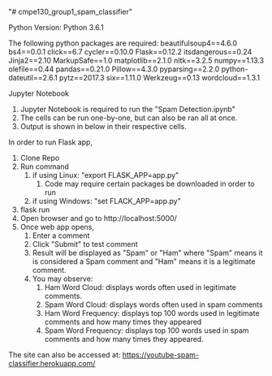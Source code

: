 "# cmpe130_group1_spam_classifier"

Python Version: Python 3.6.1

The following python packages are required:
    beautifulsoup4==4.6.0
    bs4==0.0.1
    click==6.7
    cycler==0.10.0
    Flask==0.12.2
    itsdangerous==0.24
    Jinja2==2.10
    MarkupSafe==1.0
    matplotlib==2.1.0
    nltk==3.2.5
    numpy==1.13.3
    olefile==0.44
    pandas==0.21.0
    Pillow==4.3.0
    pyparsing==2.2.0
    python-dateutil==2.6.1
    pytz==2017.3
    six==1.11.0
    Werkzeug==0.13
    wordcloud==1.3.1

Jupyter Notebook
1. Jupyter Notebook is required to run the "Spam Detection.ipynb"
2. The cells can be run one-by-one, but can also be ran all at once.
3. Output is shown in below in their respective cells.

In order to run Flask app,
1. Clone Repo
2. Run command 
    1. if using Linux: "export FLASK_APP=app.py"
        1. Code may require certain packages be downloaded in order to run 
    2. if using Windows: "set FLACK_APP=app.py"
3. flask run
4. Open browser and go to http://localhost:5000/
5. Once web app opens,
    1. Enter a comment
    2. Click "Submit" to test comment
    3. Result will be displayed as "Spam" or "Ham"
       where "Spam" means it is considered a Spam comment and
        "Ham" means it is a legitimate comment.
    4. You may observe:
        1. Ham Word Cloud: displays words often used in legitimate comments. 
        2. Spam Word Cloud: displays words often used in spam comments
        3. Ham Word Frequency: displays top 100 words used in legitimate comments and how many times they appeared
        4. Spam Word Frequency: displays top 100 words used in spam comments and how many times they appeared.

The site can also be accessed at:
    https://youtube-spam-classifier.herokuapp.com/
